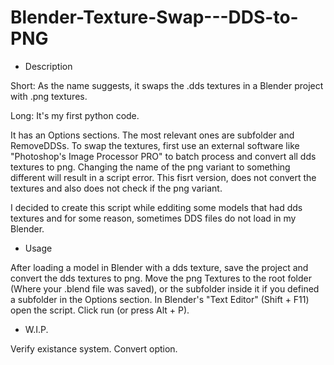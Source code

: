# Blender-Texture-Swap---DDS-to-PNG

- Description

Short:
As the name suggests, it swaps the .dds textures in a Blender project with .png textures.

Long:
It's my first python code.

It has an Options sections.
The most relevant ones are subfolder and RemoveDDSs.
To swap the textures, first use an external software like "Photoshop's Image Processor PRO" to batch process and convert all dds textures to png.
Changing the name of the png variant to something different will result in a script error.
This fisrt version, does not convert the textures and also does not check if the png variant.

I decided to create this script while edditing some models that had dds textures and for some reason, sometimes DDS files do not load in my Blender.

- Usage

After loading a model in Blender with a dds texture, save the project and convert the dds textures to png.
Move the png Textures to the root folder (Where your .blend file was saved), or the subfolder inside it if you defined a subfolder in the Options section.
In Blender's "Text Editor" (Shift + F11) open the script.
Click run (or press Alt + P).

- W.I.P.

Verify existance system.
Convert option.
